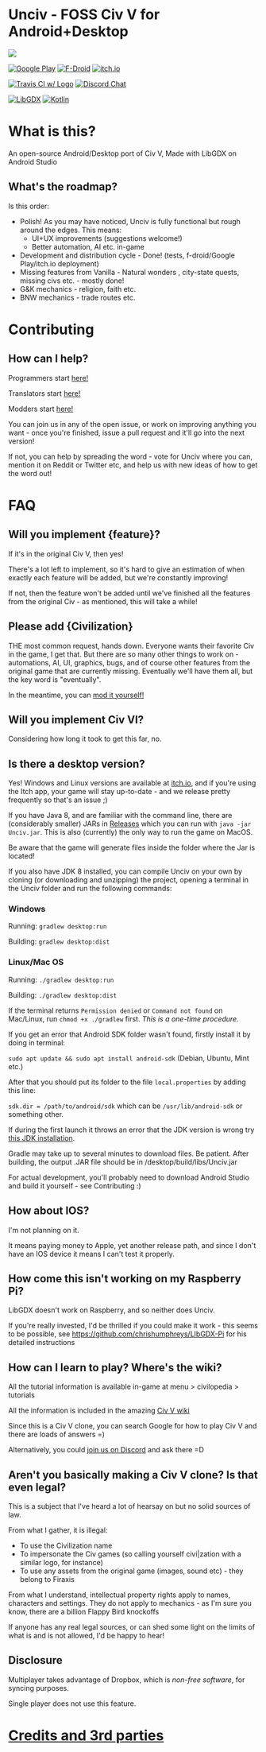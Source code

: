 # Unciv - FOSS Civ V for Android+Desktop

![](/extraImages/GithubPreviewImage.png)

[![Google Play](https://img.shields.io/static/v1?label=Google&message=Play&color=607D8B&logo=google-play)](https://play.google.com/store/apps/details?id=com.unciv.app)
[![F-Droid](https://img.shields.io/f-droid/v/com.unciv.app)](https://f-droid.org/en/packages/com.unciv.app/)
[![itch.io](https://img.shields.io/static/v1?label=itch.io&message=Unciv&color=607D8B&logo=itch.io)](https://yairm210.itch.io/unciv)

[![Travis CI w/ Logo](https://img.shields.io/travis/yairm210/Unciv/master.svg?logo=travis)](https://travis-ci.com/yairm210/Unciv)
[![Discord Chat](https://img.shields.io/discord/586194543280390151.svg)](https://discord.gg/bjrB4Xw)

[![LibGDX](https://img.shields.io/badge/libgdx-1.9.10-red.svg)](https://libgdx.badlogicgames.com/)
[![Kotlin](https://img.shields.io/badge/kotlin-1.3.710-0095D5.svg?logo=kotlin)](http://kotlinlang.org/)


# What is this?

An open-source Android/Desktop port of Civ V,
Made with LibGDX on Android Studio

## What's the roadmap?

Is this order:

* Polish! As you may have noticed, Unciv is fully functional but rough around the edges. This means:
    * UI+UX improvements (suggestions welcome!)
    * Better automation, AI etc. in-game
* Development and distribution cycle - Done! (tests, f-droid/Google Play/itch.io deployment)
* Missing features from Vanilla - Natural wonders , city-state quests, missing civs etc. - mostly done!
* G&K mechanics - religion, faith etc.
* BNW mechanics - trade routes etc.

# Contributing

## How can I help?

Programmers start [here!](https://github.com/yairm210/Unciv/wiki/Getting-Started)

Translators start [here!](https://github.com/yairm210/Unciv/wiki/Translating)

Modders start [here!](https://github.com/yairm210/Unciv/wiki/Mods)

You can join us in any of the open issue, or work on improving anything you want - once you're finished, issue a pull request and it'll go into the next version!

If not, you can help by spreading the word - vote for Unciv where you can, mention it on Reddit or Twitter etc, and help us with new ideas of how to get the word out!


# FAQ

## Will you implement {feature}?

If it's in the original Civ V, then yes!

There's a lot left to implement, so it's hard to give an estimation of when exactly each feature will be added, but we're constantly improving!

If not, then the feature won't be added until we've finished all the features from the original Civ - as mentioned, this will take a while!

## Please add {Civilization}

THE most common request, hands down. Everyone wants their favorite Civ in the game, I get that. But there are so many other things to work on - automations, AI, UI, graphics, bugs, and of course other features from the original game that are currently missing. Eventually we'll have them all, but the key word is "eventually".

In the meantime, you can [mod it yourself!](https://github.com/yairm210/Unciv/wiki/Mods)

## Will you implement Civ VI?

Considering how long it took to get this far, no.

## Is there a desktop version?

Yes! Windows and Linux versions are available at [itch.io](https://yairm210.itch.io/unciv), and if you're using the Itch app, your game will stay up-to-date - and we release pretty frequently so that's an issue ;)

If you have Java 8, and are familiar with the command line, there are (considerably smaller) JARs in [Releases](https://github.com/yairm210/UnCiv/releases) which you can run with `java -jar Unciv.jar`. This is also (currently) the only way to run the game on MacOS.

Be aware that the game will generate files inside the folder where the Jar is located!

If you also have JDK 8 installed, you can compile Unciv on your own by cloning (or downloading and unzipping) the project, opening a terminal in the Unciv folder and run the following commands:

### Windows

Running: `gradlew desktop:run`

Building: `gradlew desktop:dist`

### Linux/Mac OS

Running: `./gradlew desktop:run`

Building: `./gradlew desktop:dist`

If the terminal returns `Permission denied` or `Command not found` on Mac/Linux, run `chmod +x ./gradlew` first. *This is a one-time procedure.*

If you get an error that Android SDK folder wasn't found, firstly install it by doing in terminal:

`sudo apt update && sudo apt install android-sdk` (Debian, Ubuntu, Mint etc.)

After that you should put its folder to the file `local.properties` by adding this line:

`sdk.dir = /path/to/android/sdk` which can be `/usr/lib/android-sdk` or something other.

If during the first launch it throws an error that the JDK version is wrong try [this JDK installation](https://www.azul.com/downloads/zulu-community/?package=jdk).

Gradle may take up to several minutes to download files. Be patient.
After building, the output .JAR file should be in /desktop/build/libs/Unciv.jar

For actual development, you'll probably need to download Android Studio and build it yourself - see Contributing :)


## How about IOS?

I'm not planning on it.

It means paying money to Apple, yet another release path,
 and since I don't have an IOS device it means I can't test it properly.
 
## How come this isn't working on my Raspberry Pi?

LibGDX doesn't work on Raspberry, and so neither does Unciv. 

If you're really invested, I'd be thrilled if you could make it work - this seems to be possible, see 
https://github.com/chrishumphreys/LIbGDX-Pi for his detailed instructions

## How can I learn to play? Where's the wiki?

All the tutorial information is available in-game at menu > civilopedia > tutorials

All the information is included in the amazing [Civ V wiki](https://civilization.fandom.com/wiki/)

Since this is a Civ V clone, you can search Google for how to play Civ V and there are loads of answers =)

Alternatively, you could [join us on Discord](https://discord.gg/bjrB4Xw) and ask there =D

## Aren't you basically making a Civ V clone? Is that even legal?

This is a subject that I've heard a lot of hearsay on but no solid sources of law.

From what I gather, it is illegal:
 - To use the Civilization name
 - To impersonate the Civ games (so calling yourself civi|zation with a similar logo, for instance)
 - To use any assets from the original game (images, sound etc) - they belong to Firaxis

From what I understand, intellectual property rights apply to names, characters and settings. They do not apply to mechanics - as I'm sure you know, there are a billion Flappy Bird knockoffs

If anyone has any real legal sources, or can shed some light on the limits of what is and is not allowed, I'd be happy to hear!

## Disclosure

Multiplayer takes advantage of Dropbox, which is *non-free software*, for syncing purposes.

Single player does not use this feature.

# [Credits and 3rd parties](docs/Credits.md)
